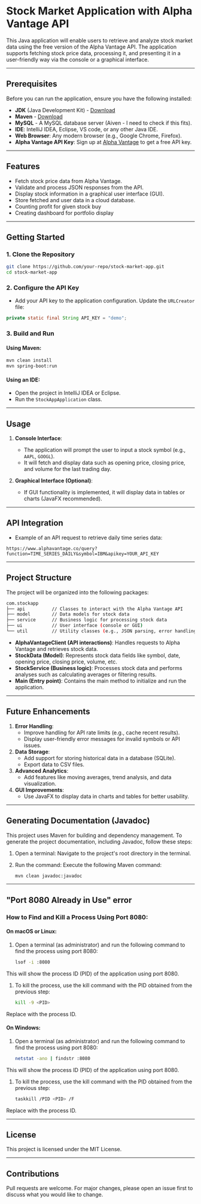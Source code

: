 # Stock Market Application with Alpha Vantage API

This Java application will enable users to retrieve and analyze stock market data using the free version of the Alpha Vantage API. The application supports fetching stock price data, processing it, and presenting it in a user-friendly way via the console or a graphical interface.

---

## Prerequisites

Before you can run the application, ensure you have the following installed:

- **JDK** (Java Development Kit) - [Download](https://www.oracle.com/java/technologies/javase-jdk11-downloads.html)
- **Maven** - [Download](https://maven.apache.org/download.cgi)
- **MySQL** - A MySQL database server (Aiven - I need to check if this fits).
- **IDE**: IntelliJ IDEA, Eclipse, VS code, or any other Java IDE.
- **Web Browser**: Any modern browser (e.g., Google Chrome, Firefox).
- **Alpha Vantage API Key**: Sign up at [Alpha Vantage](https://www.alphavantage.com) to get a free API key.

---

## Features

- Fetch stock price data from Alpha Vantage.
- Validate and process JSON responses from the API.
- Display stock information in a graphical user interface (GUI).
- Store fetched and user data in a cloud database.
- Counting profit for given stock buy
- Creating dashboard for portfolio display

---

## **Getting Started**

### **1. Clone the Repository**

```bash
git clone https://github.com/your-repo/stock-market-app.git
cd stock-market-app
```

### **2. Configure the API Key**

- Add your API key to the application configuration. Update the `URLCreator` file:

```java
private static final String API_KEY = "demo";
```

### **3. Build and Run**

#### Using Maven:

```bash
mvn clean install
mvn spring-boot:run
```

#### Using an IDE:

- Open the project in IntelliJ IDEA or Eclipse.
- Run the `StockAppApplication` class.

---

## **Usage**

1. **Console Interface**:

   - The application will prompt the user to input a stock symbol (e.g., `AAPL`, `GOOGL`).
   - It will fetch and display data such as opening price, closing price, and volume for the last trading day.

2. **Graphical Interface (Optional)**:

   - If GUI functionality is implemented, it will display data in tables or charts (JavaFX recommended).

---

## **API Integration**

- Example of an API request to retrieve daily time series data:

```
https://www.alphavantage.co/query?function=TIME_SERIES_DAILY&symbol=IBM&apikey=YOUR_API_KEY
```

---

## Project Structure

The project will be organized into the following packages:

```bash
com.stockapp
├── api          // Classes to interact with the Alpha Vantage API
├── model        // Data models for stock data
├── service      // Business logic for processing stock data
├── ui           // User interface (console or GUI)
└── util         // Utility classes (e.g., JSON parsing, error handling)
```

- **AlphaVantageClient (API interactions)**: Handles requests to Alpha Vantage and retrieves stock data.
- **StockData (Model)**: Represents stock data fields like symbol, date, opening price, closing price, volume, etc.
- **StockService (Business logic)**: Processes stock data and performs analyses such as calculating averages or filtering results.
- **Main (Entry point)**: Contains the main method to initialize and run the application.

---

## **Future Enhancements**

1. **Error Handling**:
   - Improve handling for API rate limits (e.g., cache recent results).
   - Display user-friendly error messages for invalid symbols or API issues.
2. **Data Storage**:
   - Add support for storing historical data in a database (SQLite).
   - Export data to CSV files.
3. **Advanced Analytics**:
   - Add features like moving averages, trend analysis, and data visualization.
4. **GUI Improvements**:
   - Use JavaFX to display data in charts and tables for better usability.

---

## Generating Documentation (Javadoc)
This project uses Maven for building and dependency management. To generate the project documentation, including Javadoc, follow these steps:

1. Open a terminal: Navigate to the project's root directory in the terminal.
2. Run the command: Execute the following Maven command:

   ```bash
   mvn clean javadoc:javadoc
   ```

---

## "Port 8080 Already in Use" error

### How to Find and Kill a Process Using Port 8080:

#### On macOS or Linux:
1. Open a terminal (as administrator) and run the following command to find the process using port 8080:

    ```bash
   lsof -i :8080
   ```
This will show the process ID (PID) of the application using port 8080.

1. To kill the process, use the kill command with the PID obtained from the previous step:
    ```bash
   kill -9 <PID>
   ```
Replace <PID> with the process ID.

#### On Windows:
1. Open a terminal (as administrator) and run the following command to find the process using port 8080:

    ```bash
   netstat -ano | findstr :8080
   ```
This will show the process ID (PID) of the application using port 8080.

1. To kill the process, use the kill command with the PID obtained from the previous step:
    ```bash
   taskkill /PID <PID> /F
   ```
Replace <PID> with the process ID.

---

## License

This project is licensed under the MIT License.

---

## **Contributions**

Pull requests are welcome. For major changes, please open an issue first to discuss what you would like to change.

